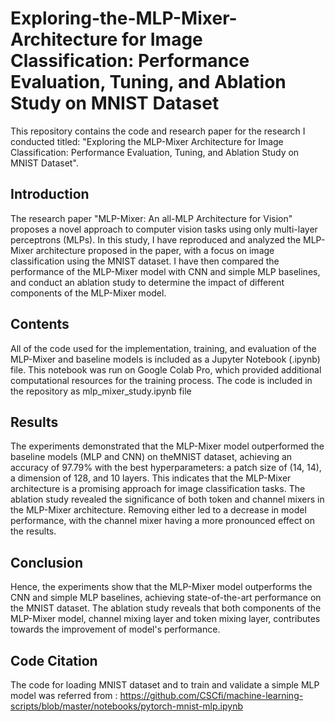 # Exploring-the-MLP-Mixer-Architecture for Image Classification: Performance Evaluation, Tuning, and Ablation Study on MNIST Dataset

This repository contains the code and research paper for the research I conducted titled: "Exploring the MLP-Mixer Architecture for Image Classification: Performance Evaluation, Tuning, and Ablation Study on MNIST Dataset".


## Introduction 

The research paper "MLP-Mixer: An all-MLP Architecture for Vision" proposes a novel approach to computer vision tasks using only multi-layer perceptrons (MLPs). In this study, I have reproduced and analyzed the MLP-Mixer architecture proposed in the paper, with a focus on image classification using the MNIST dataset. I have then compared the performance of the MLP-Mixer model with CNN and simple MLP baselines, and conduct an ablation study to determine the impact of different components of the MLP-Mixer model.


## Contents

All of the code used for the implementation, training, and evaluation of the MLP-Mixer and baseline models is included as a Jupyter Notebook (.ipynb) file. This notebook was run on Google Colab Pro, which provided additional computational resources for the training process. The code is included in the repository as mlp_mixer_study.ipynb file 

## Results

The experiments demonstrated that the MLP-Mixer model outperformed the baseline models (MLP and CNN) on theMNIST dataset, achieving an accuracy of 97.79% with the best hyperparameters: a patch size of (14, 14), a dimension of 128, and 10 layers. This indicates that the MLP-Mixer architecture is a promising approach for image classification tasks. The ablation study revealed the significance of both token and channel mixers in the MLP-Mixer architecture. Removing either led to a decrease in model performance, with the channel mixer having a more pronounced effect on the results.

## Conclusion

Hence, the experiments show that the MLP-Mixer model outperforms the CNN and simple MLP baselines, achieving state-of-the-art performance on the MNIST dataset. The ablation study reveals that both components of the MLP-Mixer model, channel mixing layer and token mixing layer, contributes towards the improvement of model's performance.

## Code Citation 

The code for loading MNIST dataset and to train and validate a simple MLP model was referred from : https://github.com/CSCfi/machine-learning-scripts/blob/master/notebooks/pytorch-mnist-mlp.ipynb 


